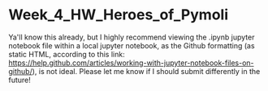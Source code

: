 # Week_4_HW_Heroes_of_Pymoli

Ya'll know this already, but I highly recommend viewing the .ipynb jupyter notebook file within a local jupyter notebook, as the Github formatting (as static HTML, according to this link: https://help.github.com/articles/working-with-jupyter-notebook-files-on-github/), is not ideal. Please let me know if I should submit differently in the future!
